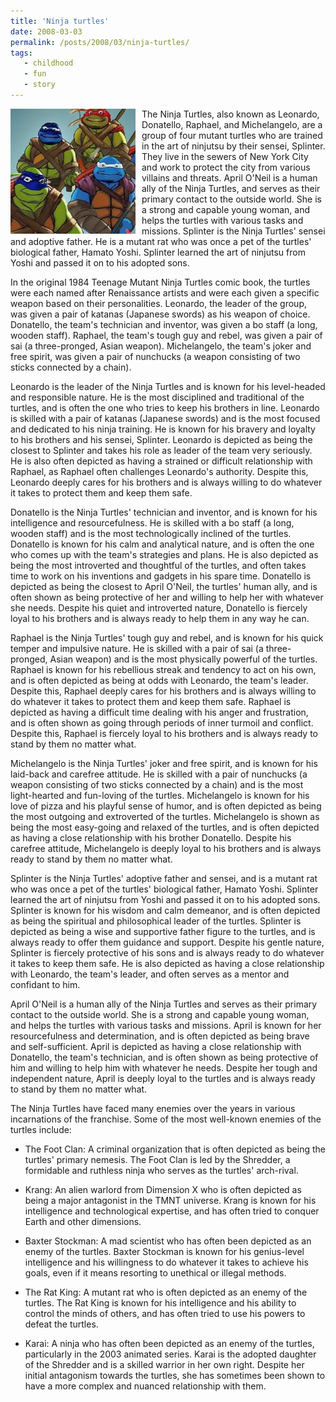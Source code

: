 ```yaml
---
title: 'Ninja turtles'
date: 2008-03-03
permalink: /posts/2008/03/ninja-turtles/
tags:
   - childhood
   - fun
   - story
---
```


<img width="200" alt="ninja turtles" src="/images/posts/ninja-turtles.webp" style="float: left; margin-right: 10px;" /> The Ninja Turtles, also known as Leonardo, Donatello, Raphael, and Michelangelo, are a group of four mutant turtles who are trained in the art of ninjutsu by their sensei, Splinter. They live in the sewers of New York City and work to protect the city from various villains and threats. April O'Neil is a human ally of the Ninja Turtles, and serves as their primary contact to the outside world. She is a strong and capable young woman, and helps the turtles with various tasks and missions. Splinter is the Ninja Turtles' sensei and adoptive father. He is a mutant rat who was once a pet of the turtles' biological father, Hamato Yoshi. Splinter learned the art of ninjutsu from Yoshi and passed it on to his adopted sons.

In the original 1984 Teenage Mutant Ninja Turtles comic book, the turtles were each named after Renaissance artists and were each given a specific weapon based on their personalities. Leonardo, the leader of the group, was given a pair of katanas (Japanese swords) as his weapon of choice. Donatello, the team's technician and inventor, was given a bo staff (a long, wooden staff). Raphael, the team's tough guy and rebel, was given a pair of sai (a three-pronged, Asian weapon). Michelangelo, the team's joker and free spirit, was given a pair of nunchucks (a weapon consisting of two sticks connected by a chain).

Leonardo is the leader of the Ninja Turtles and is known for his level-headed and responsible nature. He is the most disciplined and traditional of the turtles, and is often the one who tries to keep his brothers in line. Leonardo is skilled with a pair of katanas (Japanese swords) and is the most focused and dedicated to his ninja training. He is known for his bravery and loyalty to his brothers and his sensei, Splinter. Leonardo is depicted as being the closest to Splinter and takes his role as leader of the team very seriously. He is also often depicted as having a strained or difficult relationship with Raphael, as Raphael often challenges Leonardo's authority. Despite this, Leonardo deeply cares for his brothers and is always willing to do whatever it takes to protect them and keep them safe.

Donatello is the Ninja Turtles' technician and inventor, and is known for his intelligence and resourcefulness. He is skilled with a bo staff (a long, wooden staff) and is the most technologically inclined of the turtles. Donatello is known for his calm and analytical nature, and is often the one who comes up with the team's strategies and plans. He is also depicted as being the most introverted and thoughtful of the turtles, and often takes time to work on his inventions and gadgets in his spare time. Donatello is depicted as being the closest to April O'Neil, the turtles' human ally, and is often shown as being protective of her and willing to help her with whatever she needs. Despite his quiet and introverted nature, Donatello is fiercely loyal to his brothers and is always ready to help them in any way he can.

Raphael is the Ninja Turtles' tough guy and rebel, and is known for his quick temper and impulsive nature. He is skilled with a pair of sai (a three-pronged, Asian weapon) and is the most physically powerful of the turtles. Raphael is known for his rebellious streak and tendency to act on his own, and is often depicted as being at odds with Leonardo, the team's leader. Despite this, Raphael deeply cares for his brothers and is always willing to do whatever it takes to protect them and keep them safe. Raphael is depicted as having a difficult time dealing with his anger and frustration, and is often shown as going through periods of inner turmoil and conflict. Despite this, Raphael is fiercely loyal to his brothers and is always ready to stand by them no matter what.

Michelangelo is the Ninja Turtles' joker and free spirit, and is known for his laid-back and carefree attitude. He is skilled with a pair of nunchucks (a weapon consisting of two sticks connected by a chain) and is the most light-hearted and fun-loving of the turtles. Michelangelo is known for his love of pizza and his playful sense of humor, and is often depicted as being the most outgoing and extroverted of the turtles. Michelangelo is shown as being the most easy-going and relaxed of the turtles, and is often depicted as having a close relationship with his brother Donatello. Despite his carefree attitude, Michelangelo is deeply loyal to his brothers and is always ready to stand by them no matter what.

Splinter is the Ninja Turtles' adoptive father and sensei, and is a mutant rat who was once a pet of the turtles' biological father, Hamato Yoshi. Splinter learned the art of ninjutsu from Yoshi and passed it on to his adopted sons. Splinter is known for his wisdom and calm demeanor, and is often depicted as being the spiritual and philosophical leader of the turtles. Splinter is depicted as being a wise and supportive father figure to the turtles, and is always ready to offer them guidance and support. Despite his gentle nature, Splinter is fiercely protective of his sons and is always ready to do whatever it takes to keep them safe. He is also depicted as having a close relationship with Leonardo, the team's leader, and often serves as a mentor and confidant to him.

April O'Neil is a human ally of the Ninja Turtles and serves as their primary contact to the outside world. She is a strong and capable young woman, and helps the turtles with various tasks and missions. April is known for her resourcefulness and determination, and is often depicted as being brave and self-sufficient. April is depicted as having a close relationship with Donatello, the team's technician, and is often shown as being protective of him and willing to help him with whatever he needs. Despite her tough and independent nature, April is deeply loyal to the turtles and is always ready to stand by them no matter what.

The Ninja Turtles have faced many enemies over the years in various incarnations of the franchise. Some of the most well-known enemies of the turtles include:

* The Foot Clan: A criminal organization that is often depicted as being the turtles' primary nemesis. The Foot Clan is led by the Shredder, a formidable and ruthless ninja who serves as the turtles' arch-rival.

* Krang: An alien warlord from Dimension X who is often depicted as being a major antagonist in the TMNT universe. Krang is known for his intelligence and technological expertise, and has often tried to conquer Earth and other dimensions.

* Baxter Stockman: A mad scientist who has often been depicted as an enemy of the turtles. Baxter Stockman is known for his genius-level intelligence and his willingness to do whatever it takes to achieve his goals, even if it means resorting to unethical or illegal methods.

* The Rat King: A mutant rat who is often depicted as an enemy of the turtles. The Rat King is known for his intelligence and his ability to control the minds of others, and has often tried to use his powers to defeat the turtles.

* Karai: A ninja who has often been depicted as an enemy of the turtles, particularly in the 2003 animated series. Karai is the adopted daughter of the Shredder and is a skilled warrior in her own right. Despite her initial antagonism towards the turtles, she has sometimes been shown to have a more complex and nuanced relationship with them.